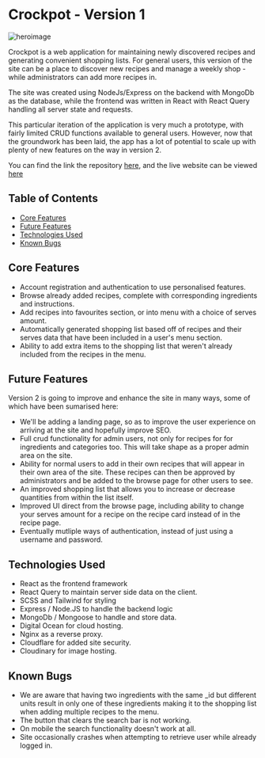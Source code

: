 # Crockpot - Version 1

![heroimage](https://res.cloudinary.com/dqdjr1d4f/image/upload/v1673455688/Crockpot/Screenshot_2023-01-11_at_16.47.40_y9reuu.png)

Crockpot is a web application for maintaining newly discovered recipes and generating convenient shopping lists. For general users, this version of the site can be a place to discover new recipes and manage a weekly shop - while administrators can add more recipes in.

The site was created using NodeJs/Express on the backend with MongoDb as the database, while the frontend was written in React with React Query handling all server state and requests. 

This particular iteration of the application is very much a prototype, with fairly limited CRUD functions available to general users. However, now that the groundwork has been laid, the app has a lot of potential to scale up with plenty of new features on the way in version 2.

You can find the link the repository [here](https://github.com/franciskershaw/crockpot-node), and the live website can be viewed [here](https://www.crockpot.app/) 

## Table of Contents

* [Core Features](#core-features)
* [Future Features](#future-features)
* [Technologies Used](#technologies-used)
* [Known Bugs](#known-bugs)

## Core Features

* Account registration and authentication to use personalised features.
* Browse already added recipes, complete with corresponding ingredients and instructions.
* Add recipes into favourites section, or into menu with a choice of serves amount.
* Automatically generated shopping list based off of recipes and their serves data that have been included in a user's menu section.
* Ability to add extra items to the shopping list that weren't already included from the recipes in the menu.

## Future Features

Version 2 is going to improve and enhance the site in many ways, some of which have been sumarised here:

* We'll be adding a landing page, so as to improve the user experience on arriving at the site and hopefully improve SEO.
* Full crud functionality for admin users, not only for recipes for for ingredients and categories too. This will take shape as a proper admin area on the site.
* Ability for normal users to add in their own recipes that will appear in their own area of the site. These recipes can then be approved by administrators and be added to the browse page for other users to see.
* An improved shopping list that allows you to increase or decrease quantities from within the list itself.
* Improved UI direct from the browse page, including ability to change your serves amount for a recipe on the recipe card instead of in the recipe page.
* Eventually mutliple ways of authentication, instead of just using a username and password.

## Technologies Used

* React as the frontend framework
* React Query to maintain server side data on the client.
* SCSS and Tailwind for styling
* Express / Node.JS to handle the backend logic
* MongoDb / Mongoose to handle and store data.
* Digital Ocean for cloud hosting.
* Nginx as a reverse proxy.
* Cloudflare for added site security.
* Cloudinary for image hosting.

## Known Bugs
* We are aware that having two ingredients with the same _id but different units result in only one of these ingredients making it to the shopping list when adding multiple recipes to the menu.
* The button that clears the search bar is not working.
* On mobile the search functionality doesn't work at all.
* Site occasionally crashes when attempting to retrieve user while already logged in.


